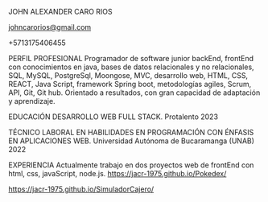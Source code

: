 JOHN ALEXANDER CARO RIOS

johncarorios@gmail.com

+5713175406455

PERFIL PROFESIONAL
Programador de software junior backEnd, frontEnd con conocimientos en java, bases de
datos relacionales y no relacionales, SQL, MySQL, PostgreSql, Moongose, MVC, desarrollo web, HTML,
CSS, REACT, Java Script, framework Spring boot, metodologías agiles, Scrum, API, Git,
Git hub. Orientado a resultados, con gran capacidad de adaptación y aprendizaje.


EDUCACIÓN
DESARROLLO WEB FULL STACK.
Protalento
2023

TÉCNICO LABORAL EN HABILIDADES EN PROGRAMACIÓN CON ÉNFASIS EN
APLICACIONES WEB.
Universidad Autónoma de Bucaramanga (UNAB)
2022

EXPERIENCIA
Actualmente trabajo en dos proyectos web de frontEnd con html, css, javaScript, node.js.
https://jacr-1975.github.io/Pokedex/

https://jacr-1975.github.io/SimuladorCajero/
